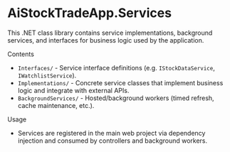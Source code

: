 # AiStockTradeApp.Services

This .NET class library contains service implementations, background services, and interfaces for business logic used by the application.

Contents

- `Interfaces/` - Service interface definitions (e.g. `IStockDataService`, `IWatchlistService`).
- `Implementations/` - Concrete service classes that implement business logic and integrate with external APIs.
- `BackgroundServices/` - Hosted/background workers (timed refresh, cache maintenance, etc.).

Usage

- Services are registered in the main web project via dependency injection and consumed by controllers and background workers.
